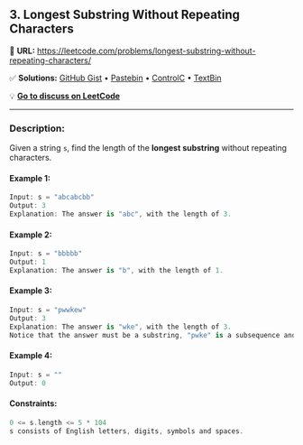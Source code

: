 ## 3. Longest Substring Without Repeating Characters

🔗 **URL:** https://leetcode.com/problems/longest-substring-without-repeating-characters/

✅ **Solutions:** [GitHub Gist](https://git.io/JEYyT) • [Pastebin](https://pastebin.com/15wExPdq) • [ControlC](https://controlc.com/d4c059a9) • [TextBin](https://textbin.net/1a6jkxepzv)

💡 **[Go to discuss on LeetCode](https://leetcode.com/problems/longest-substring-without-repeating-characters/discuss/1134880/Swift%3A-Longest-Substring-Without-Repeating-Characters)**

---

### Description:

Given a string ```s```, find the length of the **longest substring** without repeating characters.

#### Example 1:
```swift
Input: s = "abcabcbb"
Output: 3
Explanation: The answer is "abc", with the length of 3.
```

#### Example 2:
```swift
Input: s = "bbbbb"
Output: 1
Explanation: The answer is "b", with the length of 1.
```

#### Example 3:
```swift
Input: s = "pwwkew"
Output: 3
Explanation: The answer is "wke", with the length of 3.
Notice that the answer must be a substring, "pwke" is a subsequence and not a substring.
```

#### Example 4:
```swift
Input: s = ""
Output: 0
```

#### Constraints:
```swift
0 <= s.length <= 5 * 104
s consists of English letters, digits, symbols and spaces.
```
